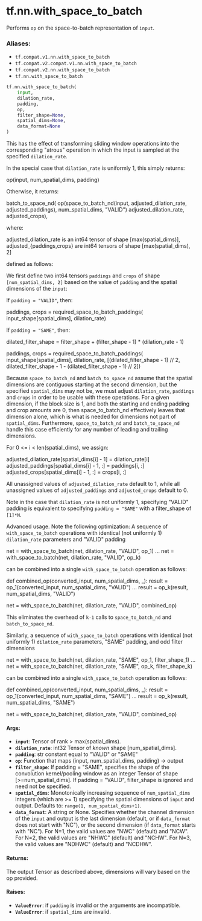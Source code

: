<div itemscope itemtype="http://developers.google.com/ReferenceObject">
<meta itemprop="name" content="tf.nn.with_space_to_batch" />
<meta itemprop="path" content="Stable" />
</div>

# tf.nn.with_space_to_batch

Performs `op` on the space-to-batch representation of `input`.

### Aliases:

* `tf.compat.v1.nn.with_space_to_batch`
* `tf.compat.v2.compat.v1.nn.with_space_to_batch`
* `tf.compat.v2.nn.with_space_to_batch`
* `tf.nn.with_space_to_batch`

``` python
tf.nn.with_space_to_batch(
    input,
    dilation_rate,
    padding,
    op,
    filter_shape=None,
    spatial_dims=None,
    data_format=None
)
```

<!-- Placeholder for "Used in" -->

This has the effect of transforming sliding window operations into the
corresponding "atrous" operation in which the input is sampled at the
specified `dilation_rate`.

In the special case that `dilation_rate` is uniformly 1, this simply returns:

  op(input, num_spatial_dims, padding)

Otherwise, it returns:

  batch_to_space_nd(
    op(space_to_batch_nd(input, adjusted_dilation_rate, adjusted_paddings),
       num_spatial_dims,
       "VALID")
    adjusted_dilation_rate,
    adjusted_crops),

where:

  adjusted_dilation_rate is an int64 tensor of shape [max(spatial_dims)],
  adjusted_{paddings,crops} are int64 tensors of shape [max(spatial_dims), 2]

defined as follows:

We first define two int64 tensors `paddings` and `crops` of shape
`[num_spatial_dims, 2]` based on the value of `padding` and the spatial
dimensions of the `input`:

If `padding = "VALID"`, then:

  paddings, crops = required_space_to_batch_paddings(
    input_shape[spatial_dims],
    dilation_rate)

If `padding = "SAME"`, then:

  dilated_filter_shape =
    filter_shape + (filter_shape - 1) * (dilation_rate - 1)

  paddings, crops = required_space_to_batch_paddings(
    input_shape[spatial_dims],
    dilation_rate,
    [(dilated_filter_shape - 1) // 2,
     dilated_filter_shape - 1 - (dilated_filter_shape - 1) // 2])

Because `space_to_batch_nd` and `batch_to_space_nd` assume that the spatial
dimensions are contiguous starting at the second dimension, but the specified
`spatial_dims` may not be, we must adjust `dilation_rate`, `paddings` and
`crops` in order to be usable with these operations.  For a given dimension,
if the block size is 1, and both the starting and ending padding and crop
amounts are 0, then space_to_batch_nd effectively leaves that dimension alone,
which is what is needed for dimensions not part of `spatial_dims`.
Furthermore, `space_to_batch_nd` and `batch_to_space_nd` handle this case
efficiently for any number of leading and trailing dimensions.

For 0 <= i < len(spatial_dims), we assign:

  adjusted_dilation_rate[spatial_dims[i] - 1] = dilation_rate[i]
  adjusted_paddings[spatial_dims[i] - 1, :] = paddings[i, :]
  adjusted_crops[spatial_dims[i] - 1, :] = crops[i, :]

All unassigned values of `adjusted_dilation_rate` default to 1, while all
unassigned values of `adjusted_paddings` and `adjusted_crops` default to 0.

Note in the case that `dilation_rate` is not uniformly 1, specifying "VALID"
padding is equivalent to specifying `padding = "SAME"` with a filter_shape of
`[1]*N`.

Advanced usage. Note the following optimization: A sequence of
`with_space_to_batch` operations with identical (not uniformly 1)
`dilation_rate` parameters and "VALID" padding

  net = with_space_to_batch(net, dilation_rate, "VALID", op_1)
  ...
  net = with_space_to_batch(net, dilation_rate, "VALID", op_k)

can be combined into a single `with_space_to_batch` operation as follows:

  def combined_op(converted_input, num_spatial_dims, _):
    result = op_1(converted_input, num_spatial_dims, "VALID")
    ...
    result = op_k(result, num_spatial_dims, "VALID")

  net = with_space_to_batch(net, dilation_rate, "VALID", combined_op)

This eliminates the overhead of `k-1` calls to `space_to_batch_nd` and
`batch_to_space_nd`.

Similarly, a sequence of `with_space_to_batch` operations with identical (not
uniformly 1) `dilation_rate` parameters, "SAME" padding, and odd filter
dimensions

  net = with_space_to_batch(net, dilation_rate, "SAME", op_1, filter_shape_1)
  ...
  net = with_space_to_batch(net, dilation_rate, "SAME", op_k, filter_shape_k)

can be combined into a single `with_space_to_batch` operation as follows:

  def combined_op(converted_input, num_spatial_dims, _):
    result = op_1(converted_input, num_spatial_dims, "SAME")
    ...
    result = op_k(result, num_spatial_dims, "SAME")

  net = with_space_to_batch(net, dilation_rate, "VALID", combined_op)

#### Args:


* <b>`input`</b>: Tensor of rank > max(spatial_dims).
* <b>`dilation_rate`</b>: int32 Tensor of *known* shape [num_spatial_dims].
* <b>`padding`</b>: str constant equal to "VALID" or "SAME"
* <b>`op`</b>: Function that maps (input, num_spatial_dims, padding) -> output
* <b>`filter_shape`</b>: If padding = "SAME", specifies the shape of the convolution
  kernel/pooling window as an integer Tensor of shape [>=num_spatial_dims].
  If padding = "VALID", filter_shape is ignored and need not be specified.
* <b>`spatial_dims`</b>: Monotonically increasing sequence of `num_spatial_dims`
  integers (which are >= 1) specifying the spatial dimensions of `input`
  and output.  Defaults to: `range(1, num_spatial_dims+1)`.
* <b>`data_format`</b>: A string or None.  Specifies whether the channel dimension of
  the `input` and output is the last dimension (default, or if `data_format`
  does not start with "NC"), or the second dimension (if `data_format`
  starts with "NC").  For N=1, the valid values are "NWC" (default) and
  "NCW".  For N=2, the valid values are "NHWC" (default) and "NCHW".
  For N=3, the valid values are "NDHWC" (default) and "NCDHW".


#### Returns:

The output Tensor as described above, dimensions will vary based on the op
provided.



#### Raises:


* <b>`ValueError`</b>: if `padding` is invalid or the arguments are incompatible.
* <b>`ValueError`</b>: if `spatial_dims` are invalid.